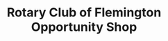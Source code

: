 ---
title: "Rotary Club of Flemington Opportunity Shop"
url: /flemington/rotary-club-of-flemington-opportunity-shop/
shop: charity
---